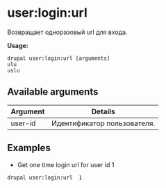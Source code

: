 # user:login:url
Возвращает одноразовый url для входа.

**Usage:**
```
drupal user:login:url [arguments]
ulu
uslu
```

## Available arguments
Argument | Details
---------|-------------
user-id | Идентификатор пользователя.

## Examples
* Get one time login url for user id 1
```
drupal user:login:url  1
```
